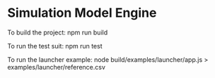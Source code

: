 # Simulation Model Engine
To build the project: npm run build

To run the test suit: npm run test

To run the launcher example: node build/examples/launcher/app.js > examples/launcher/reference.csv